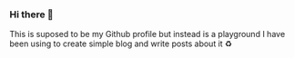 ### Hi there 👋

This is suposed to be my Github profile but instead is a playground
I have been using to create simple blog and write posts about it ♻️
